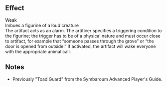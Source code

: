 ## Effect
Weak<br>Imbues a figurine of a loud creature<br>The artifact acts as an alarm. The artificer specifies a triggering condition to the figurine; the trigger has to be of a physical nature and must occur close to artifact, for example that “someone passes through the grove” or “the door is opened from outside.” If activated, the artifact will wake everyone with the appropriate animal call.
## Notes
* Previously "Toad Guard" from the Symbaroum Advanced Player's Guide.
